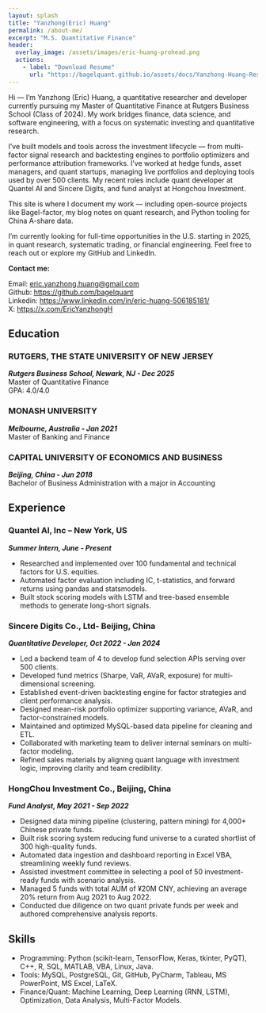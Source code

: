 ```yaml
---
layout: splash
title: "Yanzhong(Eric) Huang"
permalink: /about-me/
excerpt: "M.S. Quantitative Finance"
header:
  overlay_image: /assets/images/eric-huang-prohead.png
  actions:
    - label: "Download Resume"
      url: "https://bagelquant.github.io/assets/docs/Yanzhong-Huang-Resume-2025-08-28.pdf"
---
```


Hi — I’m Yanzhong (Eric) Huang, a quantitative researcher and developer currently pursuing my Master of Quantitative Finance at Rutgers Business School (Class of 2024). My work bridges finance, data science, and software engineering, with a focus on systematic investing and quantitative research.

I’ve built models and tools across the investment lifecycle — from multi-factor signal research and backtesting engines to portfolio optimizers and performance attribution frameworks. I’ve worked at hedge funds, asset managers, and quant startups, managing live portfolios and deploying tools used by over 500 clients. My recent roles include quant developer at Quantel AI and Sincere Digits, and fund analyst at Hongchou Investment.

This site is where I document my work — including open-source projects like Bagel-factor, my blog notes on quant research, and Python tooling for China A-share data.

I’m currently looking for full-time opportunities in the U.S. starting in 2025, in quant research, systematic trading, or financial engineering. Feel free to reach out or explore my GitHub and LinkedIn.

**Contact me:**  

Email: <eric.yanzhong.huang@gmail.com>  
Github: <https://github.com/bagelquant>  
Linkedin: <https://www.linkedin.com/in/eric-huang-506185181/>  
X: <https://x.com/EricYanzhongH>  

## Education

### RUTGERS, THE STATE UNIVERSITY OF NEW JERSEY

***Rutgers Business School, Newark, NJ - Dec 2025***  
Master of Quantitative Finance  
GPA: 4.0/4.0  

### MONASH UNIVERSITY

***Melbourne, Australia - Jan 2021***  
Master of Banking and Finance  

### CAPITAL UNIVERSITY OF ECONOMICS AND BUSINESS

***Beijing, China - Jun 2018***  
Bachelor of Business Administration with a major in Accounting

## Experience

### Quantel AI, Inc – New York, US

***Summer Intern, June - Present***

- Researched and implemented over 100 fundamental and technical factors for U.S. equities.
- Automated factor evaluation including IC, t-statistics, and forward returns using pandas and statsmodels.
- Built stock scoring models with LSTM and tree-based ensemble methods to generate long-short signals.

### Sincere Digits Co., Ltd- Beijing, China

***Quantitative Developer, Oct 2022 - Jan 2024***

- Led a backend team of 4 to develop fund selection APIs serving over 500 clients.
- Developed fund metrics (Sharpe, VaR, AVaR, exposure) for multi-dimensional screening.
- Established event-driven backtesting engine for factor strategies and client performance analysis.
- Designed mean-risk portfolio optimizer supporting variance, AVaR, and factor-constrained models.
- Maintained and optimized MySQL-based data pipeline for cleaning and ETL.
- Collaborated with marketing team to deliver internal seminars on multi-factor modeling.
- Refined sales materials by aligning quant language with investment logic, improving clarity and team credibility.

### HongChou Investment Co., Beijing, China

***Fund Analyst, May 2021 - Sep 2022***

- Designed data mining pipeline (clustering, pattern mining) for 4,000+ Chinese private funds.
- Built risk scoring system reducing fund universe to a curated shortlist of 300 high-quality funds.
- Automated data ingestion and dashboard reporting in Excel VBA, streamlining weekly fund reviews.
- Assisted investment committee in selecting a pool of 50 investment-ready funds with scenario analysis.
- Managed 5 funds with total AUM of ¥20M CNY, achieving an average 20% return from Aug 2021 to Aug 2022.
- Conducted due diligence on two quant private funds per week and authored comprehensive analysis reports.

## Skills

- Programming: Python (scikit-learn, TensorFlow, Keras, tkinter, PyQT), C++, R, SQL, MATLAB, VBA, Linux, Java. 
- Tools: MySQL, PostgreSQL, Git, GitHub, PyCharm, Tableau, MS PowerPoint, MS Excel, LaTeX.
- Finance/Quant: Machine Learning, Deep Learning (RNN, LSTM), Optimization, Data Analysis, Multi-Factor Models.
